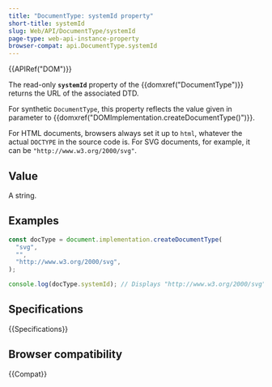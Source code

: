 ```yaml
---
title: "DocumentType: systemId property"
short-title: systemId
slug: Web/API/DocumentType/systemId
page-type: web-api-instance-property
browser-compat: api.DocumentType.systemId
---
```


{{APIRef("DOM")}}

The read-only **`systemId`** property of the {{domxref("DocumentType")}} returns the URL of the associated DTD.

For synthetic `DocumentType`, this property reflects the value given in parameter to {{domxref("DOMImplementation.createDocumentType()")}}.

For HTML documents, browsers always set it up to `html`, whatever the actual `DOCTYPE` in the source code is. For SVG documents, for example, it can be `"http://www.w3.org/2000/svg"`.

## Value

A string.

## Examples

```js
const docType = document.implementation.createDocumentType(
  "svg",
  "",
  "http://www.w3.org/2000/svg",
);

console.log(docType.systemId); // Displays "http://www.w3.org/2000/svg"
```

## Specifications

{{Specifications}}

## Browser compatibility

{{Compat}}
